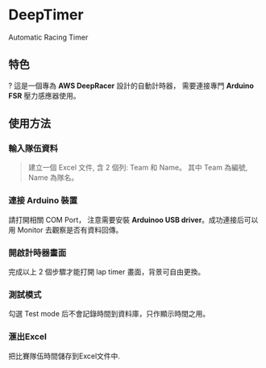 # DeepTimer
Automatic Racing Timer

## 特色
? 這是一個專為 **AWS DeepRacer** 設計的自動計時器， 需要連接專門 **Arduino FSR** 壓力感應器使用。

## 使用方法

### 輸入隊伍資料
> 建立一個 Excel 文件, 含 2 個列: Team 和 Name。 其中 Team 為編號, Name 為隊名。

### 連接 Arduino 裝置
請打開相關 COM Port， 注意需要安裝 **Arduinoo USB driver**。成功連接后可以用 Monitor 去觀察是否有資料回傳。

### 開啟計時器畫面
完成以上 2 個步驟才能打開 lap timer 畫面，背景可自由更換。

### 測試模式
勾選 Test mode 后不會記錄時間到資料庫，只作顯示時間之用。

### 滙出Excel
把比賽隊伍時間儲存到Excel文件中.

